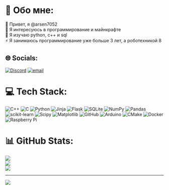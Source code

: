 # 💫 Обо мне:
👋 Привет, я @arsen7052<br>👀 Я интересуюсь в программирование и майнкрафте<br>🌱 Я изучаю python, c++ и sql<br>⚡ Я занимаюсь программирование уже больше 3 лет, а роботехникой 8


## 🌐 Socials:
[![Discord](https://img.shields.io/badge/Discord-%237289DA.svg?logo=discord&logoColor=white)](https://discord.gg/arsenia0957) [![email](https://img.shields.io/badge/Email-D14836?logo=gmail&logoColor=white)](mailto:aobukhovsky2507@gmail.com) 

# 💻 Tech Stack:
![C++](https://img.shields.io/badge/c++-%2300599C.svg?style=for-the-badge&logo=c%2B%2B&logoColor=white) ![C](https://img.shields.io/badge/c-%2300599C.svg?style=for-the-badge&logo=c&logoColor=white) ![Python](https://img.shields.io/badge/python-3670A0?style=for-the-badge&logo=python&logoColor=ffdd54) ![Jinja](https://img.shields.io/badge/jinja-white.svg?style=for-the-badge&logo=jinja&logoColor=black) ![Flask](https://img.shields.io/badge/flask-%23000.svg?style=for-the-badge&logo=flask&logoColor=white) ![SQLite](https://img.shields.io/badge/sqlite-%2307405e.svg?style=for-the-badge&logo=sqlite&logoColor=white) ![NumPy](https://img.shields.io/badge/numpy-%23013243.svg?style=for-the-badge&logo=numpy&logoColor=white) ![Pandas](https://img.shields.io/badge/pandas-%23150458.svg?style=for-the-badge&logo=pandas&logoColor=white) ![scikit-learn](https://img.shields.io/badge/scikit--learn-%23F7931E.svg?style=for-the-badge&logo=scikit-learn&logoColor=white) ![Scipy](https://img.shields.io/badge/SciPy-%230C55A5.svg?style=for-the-badge&logo=scipy&logoColor=%white) ![Matplotlib](https://img.shields.io/badge/Matplotlib-%23ffffff.svg?style=for-the-badge&logo=Matplotlib&logoColor=black) ![GitHub](https://img.shields.io/badge/github-%23121011.svg?style=for-the-badge&logo=github&logoColor=white) ![Arduino](https://img.shields.io/badge/-Arduino-00979D?style=for-the-badge&logo=Arduino&logoColor=white) ![CMake](https://img.shields.io/badge/CMake-%23008FBA.svg?style=for-the-badge&logo=cmake&logoColor=white) ![Docker](https://img.shields.io/badge/docker-%230db7ed.svg?style=for-the-badge&logo=docker&logoColor=white) ![Raspberry Pi](https://img.shields.io/badge/-Raspberry_Pi-C51A4A?style=for-the-badge&logo=Raspberry-Pi)
# 📊 GitHub Stats:
![](https://github-readme-stats.vercel.app/api?username=arsen7052&theme=dark&hide_border=true&include_all_commits=false&count_private=false)<br/>
![](https://nirzak-streak-stats.vercel.app/?user=arsen7052&theme=dark&hide_border=true)<br/>
![](https://github-readme-stats.vercel.app/api/top-langs/?username=arsen7052&theme=dark&hide_border=true&include_all_commits=false&count_private=false&layout=compact)

---
[![](https://visitcount.itsvg.in/api?id=arsen7052&icon=0&color=0)](https://visitcount.itsvg.in)

<!-- Proudly created with GPRM ( https://gprm.itsvg.in ) -->
